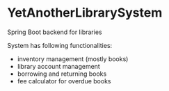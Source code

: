# YetAnotherLibrarySystem
Spring Boot backend for libraries

System has following functionalities:
* inventory management (mostly books)
* library account management
* borrowing and returning books
* fee calculator for overdue books


